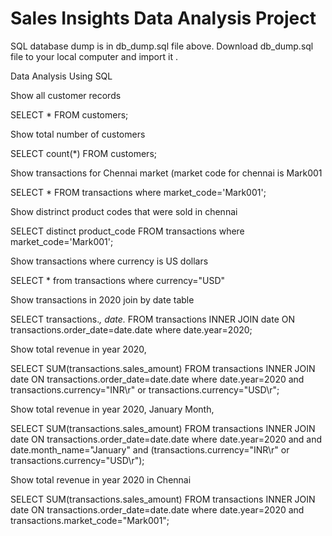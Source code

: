 

# Sales Insights Data Analysis Project

SQL database dump is in db_dump.sql file above. Download db_dump.sql file to your local computer and import it .

Data Analysis Using SQL

Show all customer records

SELECT * FROM customers;

Show total number of customers

SELECT count(*) FROM customers;

Show transactions for Chennai market (market code for chennai is Mark001

SELECT * FROM transactions where market_code='Mark001';

Show distrinct product codes that were sold in chennai

SELECT distinct product_code FROM transactions where market_code='Mark001';

Show transactions where currency is US dollars

SELECT * from transactions where currency="USD"

Show transactions in 2020 join by date table

SELECT transactions.*, date.* FROM transactions INNER JOIN date ON transactions.order_date=date.date where date.year=2020;

Show total revenue in year 2020,

SELECT SUM(transactions.sales_amount) FROM transactions INNER JOIN date ON transactions.order_date=date.date where date.year=2020 and transactions.currency="INR\r" or transactions.currency="USD\r";

Show total revenue in year 2020, January Month,

SELECT SUM(transactions.sales_amount) FROM transactions INNER JOIN date ON transactions.order_date=date.date where date.year=2020 and and date.month_name="January" and (transactions.currency="INR\r" or transactions.currency="USD\r");

Show total revenue in year 2020 in Chennai

SELECT SUM(transactions.sales_amount) FROM transactions INNER JOIN date ON transactions.order_date=date.date where date.year=2020 and transactions.market_code="Mark001";
